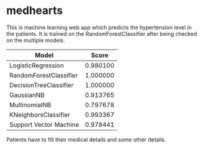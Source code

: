 # medhearts
This is machine learning web app which predicts the hypertension level in the patients.
It is trained on the RandomForestClassifier after being checked on the multiple models.

| Model  | Score |
| ------------- | ------------- 
| LogisticRegression | 0.980100 |
| RandomForestClassifier | 1.000000 |
| DecisionTreeClassifier | 1.000000 |
| GaussianNB | 0.913765 |
| MultinomialNB | 0.797678 |
| KNeighborsClassifier | 0.993367 |
| Support Vector Machine | 0.978441 |

Patients have to fill their medical details and some other details.
